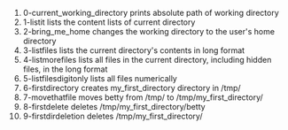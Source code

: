1. 0-current_working_directory prints absolute path of working directory
2. 1-listit lists the content lists of current directory
3. 2-bring_me_home changes the working directory to the user's home directory
4. 3-listfiles lists the current directory's contents in long format
5. 4-listmorefiles lists all files in the current directory, including hidden files, in the long format
6. 5-listfilesdigitonly lists all files numerically
7. 6-firstdirectory creates my_first_directory directory in /tmp/
8. 7-movethatfile moves betty from /tmp/ to /tmp/my_first_directory/
9. 8-firstdelete deletes /tmp/my_first_directory/betty
10. 9-firstdirdeletion deletes /tmp/my_first_directory/
